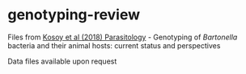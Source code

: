 # genotyping-review

Files from [Kosoy et al (2018) Parasitology](https://doi.org/10.1017/S0031182017001263) - Genotyping of *Bartonella* bacteria and their animal hosts: current status and perspectives

Data files available upon request
